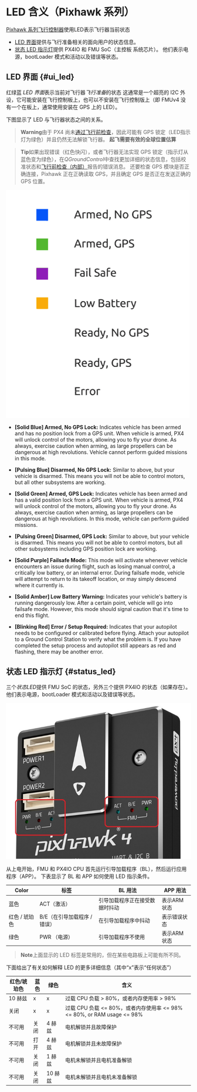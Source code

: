 # LED 含义（Pixhawk 系列）

[Pixhawk 系列飞行控制器](../flight_controller/pixhawk_series.md)使用LED表示飞行器当前状态

* [LED 界面](#ui_led)提供与飞行准备相关的面向用户的状态信息。
* [状态 LED 指示灯](#status_led)提供 PX4IO 和 FMU SoC（主控板 系统芯片）。 他们表示电源，bootLoader 模式和活动以及错误等状态。

## LED 界面 {#ui_led}

红绿蓝 *LED 界面*表示当前对飞行器*飞行准备*的状态 这通常是一个超亮的 I2C 外设，它可能安装在飞行控制板上，也可以不安装在飞行控制版上（即 FMUv4 没有一个在板上，通常使用安装在 GPS 上的 LED）。

下图显示了 LED 与飞行器状态之间的关系。

> **Warning**由于 PX4 尚未[通过飞行前检查](../flying/pre_flight_checks.md)，因此可能有 GPS 锁定（LED指示灯为绿色）并且仍然无法解锁飞行器。 **起飞需要有效的全球位置估算**

<span></span>

> **Tip**如果出现错误（红色快闪），或者飞行器无法实现 GPS 锁定（指示灯从蓝色变为绿色），在*QGroundControl*中查找更加详细的状态信息，包括校准状态和[飞行前检查（内部）](../flying/pre_flight_checks.md)报告的错误消息。 还要检查 GPS 模块是否正确连接，Pixhawk 正在正确读取 GPS，并且确定 GPS 是否正在发送正确的 GPS 位置。

![LED 含义](../../images/led_meanings.gif)

* **[Solid Blue] Armed, No GPS Lock:** Indicates vehicle has been armed and has no position lock from a GPS unit. When vehicle is armed, PX4 will unlock control of the motors, allowing you to fly your drone. As always, exercise caution when arming, as large propellers can be dangerous at high revolutions. Vehicle cannot perform guided missions in this mode.

* **[Pulsing Blue] Disarmed, No GPS Lock:** Similar to above, but your vehicle is disarmed. This means you will not be able to control motors, but all other subsystems are working.

* **[Solid Green] Armed, GPS Lock:** Indicates vehicle has been armed and has a valid position lock from a GPS unit. When vehicle is armed, PX4 will unlock control of the motors, allowing you to fly your drone. As always, exercise caution when arming, as large propellers can be dangerous at high revolutions. In this mode, vehicle can perform guided missions.

* **[Pulsing Green] Disarmed, GPS Lock:** Similar to above, but your vehicle is disarmed. This means you will not be able to control motors, but all other subsystems including GPS position lock are working.

* **[Solid Purple] Failsafe Mode:** This mode will activate whenever vehicle encounters an issue during flight, such as losing manual control, a critically low battery, or an internal error. During failsafe mode, vehicle will attempt to return to its takeoff location, or may simply descend where it currently is.

* **[Solid Amber] Low Battery Warning:** Indicates your vehicle's battery is running dangerously low. After a certain point, vehicle will go into failsafe mode. However, this mode should signal caution that it's time to end this flight.

* **[Blinking Red] Error / Setup Required:** Indicates that your autopilot needs to be configured or calibrated before flying. Attach your autopilot to a Ground Control Station to verify what the problem is. If you have completed the setup process and autopilot still appears as red and flashing, there may be another error.

## 状态 LED 指示灯 {#status_led}

三个*状态LED*提供 FMU SoC 的状态，另外三个提供 PX4IO 的状态（如果存在）。 他们表示电源，bootLoader 模式和活动以及错误等状态。

![Pixhawk 4](../../assets/flight_controller/pixhawk4/pixhawk4_status_leds.jpg)

从上电开始，FMU 和 PX4IO CPU 首先运行引导加载程序（BL），然后运行应用程序（APP）。 下表显示了 BL 和 APP 如何使用 LED 指示条件。

| Color    | 标签                | BL 用法           | APP 用法  |
| -------- | ----------------- | --------------- | ------- |
| 蓝色       | ACT（激活）           | 引导加载程序正在接受数据时抖动 | 表示ARM状态 |
| 红色 / 琥珀色 | B/E（在引导加载程序 / 错误） | 在引导加载程序中抖动      | 表示错误状态  |
| 绿色       | PWR （电源）          | 引导加载程序不使用       | 表示ARM状态 |

> **Note**上面显示的 LED 标签是常用的，但在某些电路板上可能有所不同。

下面给出了有关如何解释 LED 的更多详细信息（其中“x”表示“任何状态”）

| 红色/琥珀色 | 蓝色 | 绿色    | 含义                                                         |
| ------ | -- | ----- | ---------------------------------------------------------- |
| 10 赫兹  | x  | x     | 过载 CPU 负载 > 80%，或者内存使用率 > 98%                              |
| 关闭     | x  | x     | 过载 CPU 负载 <= 80%，或者内存使用率 <= 98%<= 80%, or RAM usage <= 98% |
| 不可用    | 关闭 | 4 赫兹  | 电机解锁并且故障保护                                                 |
| 不可用    | 打开 | 4 赫兹  | 电机解锁并且未故障保护                                                |
| 不可用    | 关闭 | 1 赫兹  | 电机未解锁并且电机准备解锁                                              |
| 不可用    | 关闭 | 10 赫兹 | 电机未解锁并且电机未准备解锁                                             |